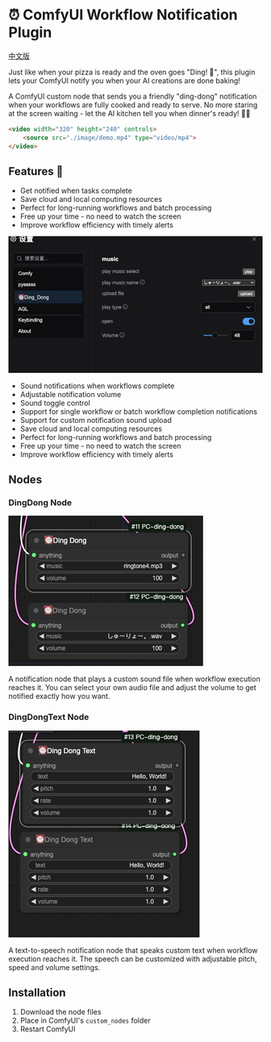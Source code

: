 # ⏰ ComfyUI Workflow Notification Plugin 
[中文版](./readme.zh.md)


Just like when your pizza is ready and the oven goes "Ding! 🍕", this plugin lets your ComfyUI notify you when your AI creations are done baking! 

A ComfyUI custom node that sends you a friendly "ding-dong" notification when your workflows are fully cooked and ready to serve. No more staring at the screen waiting - let the AI kitchen tell you when dinner's ready! 👨‍🍳

```HTML
<video width="320" height="240" controls>
    <source src="./image/demo.mp4" type="video/mp4">
</video>
```

## Features 🌟

- Get notified when tasks complete
- Save cloud and local computing resources
- Perfect for long-running workflows and batch processing
- Free up your time - no need to watch the screen
- Improve workflow efficiency with timely alerts




![setting](./image/setting1.jpg)

- Sound notifications when workflows complete
- Adjustable notification volume 
- Sound toggle control
- Support for single workflow or batch workflow completion notifications
- Support for custom notification sound upload
- Save cloud and local computing resources
- Perfect for long-running workflows and batch processing
- Free up your time - no need to watch the screen
- Improve workflow efficiency with timely alerts

## Nodes

### DingDong Node

![dingdong](./image/node1.jpg)

A notification node that plays a custom sound file when workflow execution reaches it. You can select your own audio file and adjust the volume to get notified exactly how you want.

### DingDongText Node

![dingdong](./image/node2.jpg)

A text-to-speech notification node that speaks custom text when workflow execution reaches it. The speech can be customized with adjustable pitch, speed and volume settings.


## Installation

1. Download the node files
2. Place in ComfyUI's `custom_nodes` folder
3. Restart ComfyUI
